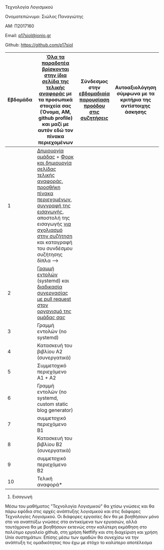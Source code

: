 Τεχνολογία Λογισμικού

Ονοματεπώνυμο: Σιώλος Παναγιώτης

ΑΜ: Π2017160 

Email: p17siol@ionio.gr

Github: https://github.com/p17siol



| Εβδομάδα | [Όλα τα παραδοτέα βρίσκονται στην ίδια σελίδα της τελικής αναφοράς](https://epidrome.github.io/teaching/deliverables/) με τα προσωπικά στοιχεία σας (Όνομα, ΑΜ, github profile) και μαζί με αυτόν εδώ τον πίνακα περιεχομένων | Σύνδεσμος στην [εβδομαδιαία παρουσίαση προόδου στις συζητήσεις](https://github.com/courses-ionio/help/discussions/categories/show-and-tell) | Αυτοαξιολόγηση σύμφωνα με τα κριτήρια της αντίστοιχης άσκησης |
| --- | --- | --- | --- |
| 1 | [Δημιουργία ομάδας](https://epidrome.github.io/teaching/team/) + [Φορκ και δημιουργία σελίδας τελικής αναφοράς](https://epidrome.github.io/teaching/guide/), [προσθήκη πίνακα περιεχομένων](https://raw.githubusercontent.com/courses-ionio/sw/master/README.md), [συγγραφή της εισαγωγής](https://epidrome.github.io/teaching/intro/), αποστολή της εισαγωγής [για σχολιασμό στην συζήτηση](https://github.com/courses-ionio/sw/discussions/categories/show-and-tell) και καταγραφή του συνδέσμου συζήτησης δίπλα --> | | |
| 2 | [Γραμμή εντολών](https://epidrome.github.io/teaching/cli) (systemd) και [διαδικασία συνεργασίας με pull request στον οργανισμό της ομάδας σας](https://epidrome.github.io/teaching/team) | | |
| 3 | Γραμμή εντολών (no systemd) | | |
| 4 | Κατασκευή του βιβλίου Α2 (συνεργατικά) | | |
| 5 | Συμμετοχικό περιεχόμενο A1 + A2 | | |
| 6 | Γραμμή εντολών (no systemd, custom static blog generator) | | |
| 7 | συμμετοχικό περιεχόμενο B1 | | |
| 8 | Κατασκευή του βιβλίου Β2 (συνεργατικά) | | |
| 9 | συμμετοχικό περιεχόμενο B2 | | |
| 10 | Τελική αναφορά* | | |


1. Εισαγωγή

Μέσω του μαθήματος "Τεχνολογία Λογισμικού" θα χτίσω γνώσεις και θα πάρω εφόδια στις αρχές ανάπτυξης λογισμικού και στις διάφορες Τεχνολογίες Λογισμικού. Οι διάφορες εργασίες δεν θα με βοηθήσουν μόνο στο να αναπτύξω γνώσεις στα αντικείμενα των εργασιών, αλλά ταυτόχρονα θα με βοηθήσουν εκτενώς στην καλύτερη εκμάθηση στο πολύτιμο εργαλείο github, στη χρήση Netflify και στη διαχείριση και χρήση Unix συστημάτων. Επίσης μέσω των ομαδών θα συνεχίσω να την ανάπτυξη τις ομαδικότητας που έχω με στόχο το καλύτερο αποτέλεσμα 

